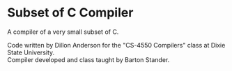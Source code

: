 # Subset of C Compiler
A compiler of a very small subset of C.  
  
Code written by Dillon Anderson for the "CS-4550 Compilers" class at Dixie State University.  
Compiler developed and class taught by Barton Stander.  


